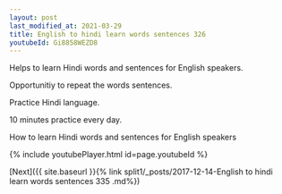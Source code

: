 ```yaml
---
layout: post
last_modified_at: 2021-03-29
title: English to hindi learn words sentences 326 
youtubeId: Gi8858WEZD8
---
```

 
 
Helps to learn Hindi words and sentences for English speakers.

Opportunitiy to repeat the words sentences. 

Practice Hindi language. 
 
10 minutes practice every day. 
 
How to learn Hindi words and sentences for English speakers 
 
{% include youtubePlayer.html id=page.youtubeId %}
 
 
[Next]({{ site.baseurl }}{% link  split1/_posts/2017-12-14-English to hindi learn words sentences 335 .md%})
 
